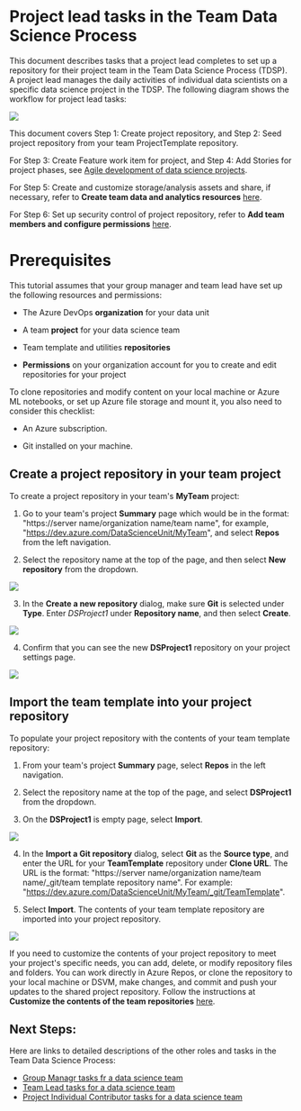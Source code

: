 
# Project lead tasks in the Team Data Science Process

This document describes tasks that a project lead completes to set up a repository for their project team in the Team Data Science Process (TDSP). 
A project lead manages the daily activities of individual data scientists on a specific data science project in the TDSP. The following diagram shows the workflow for project lead tasks:

![](https://docs.microsoft.com/en-us/azure/machine-learning/team-data-science-process/media/project-lead-tasks/project-leads-1-tdsp-creating-projects.png)

This document covers Step 1: Create project repository, and Step 2: Seed project repository from your team ProjectTemplate repository.

For Step 3: Create Feature work item for project, and Step 4: Add Stories for project phases, see [Agile development of data science projects](https://github.com/felicity-borg/Microsoft-TDSP/blob/master/Docs/agile-development.md).

For Step 5: Create and customize storage/analysis assets and share, if necessary, refer to **Create team data and analytics resources** [here](https://github.com/felicity-borg/Microsoft-TDSP/blob/master/Docs/team-lead-tasks.md).

For Step 6: Set up security control of project repository, refer to **Add team members and configure permissions** [here](https://github.com/felicity-borg/Microsoft-TDSP/blob/master/Docs/team-lead-tasks.md).

# Prerequisites
This tutorial assumes that your group manager and team lead have set up the following resources and permissions:

* The Azure DevOps **organization** for your data unit

* A team **project** for your data science team

* Team template and utilities **repositories**

* **Permissions** on your organization account for you to create and edit repositories for your project

To clone repositories and modify content on your local machine or Azure ML notebooks, or set up Azure file storage and mount it, you also need to consider this checklist:

* An Azure subscription.

* Git installed on your machine.

## Create a project repository in your team project
To create a project repository in your team's **MyTeam** project:

1) Go to your team's project **Summary** page which would be in the format: "https://server name/organization name/team name", for example, "https://dev.azure.com/DataScienceUnit/MyTeam", and select **Repos** from the left navigation.

2. Select the repository name at the top of the page, and then select **New repository** from the dropdown.

![](https://docs.microsoft.com/en-us/azure/machine-learning/team-data-science-process/media/project-lead-tasks/project-leads-9-select-repos.png)

3. In the **Create a new repository** dialog, make sure **Git** is selected under **Type**. Enter *DSProject1* under **Repository name**, and then select **Create**.

![](https://docs.microsoft.com/en-us/azure/machine-learning/team-data-science-process/media/project-lead-tasks/project-leads-3-create-project-repo-2.png)

4. Confirm that you can see the new **DSProject1** repository on your project settings page.

![](https://docs.microsoft.com/en-us/azure/machine-learning/team-data-science-process/media/project-lead-tasks/project-leads-4-create-project-repo-3.png)

## Import the team template into your project repository
To populate your project repository with the contents of your team template repository:

1. From your team's project **Summary** page, select **Repos** in the left navigation.

2. Select the repository name at the top of the page, and select **DSProject1** from the dropdown.

3. On the **DSProject1** is empty page, select **Import**.

![](https://docs.microsoft.com/en-us/azure/machine-learning/team-data-science-process/media/project-lead-tasks/project-leads-5-create-project-repo-4.png)

4. In the **Import a Git repository** dialog, select **Git** as the **Source type**, and enter the URL for your **TeamTemplate** repository under **Clone URL**. The URL is the format:
"https://server name/organization name/team name/_git/team template repository name".
For example: "https://dev.azure.com/DataScienceUnit/MyTeam/_git/TeamTemplate".

5. Select **Import**. The contents of your team template repository are imported into your project repository.

![](https://docs.microsoft.com/en-us/azure/machine-learning/team-data-science-process/media/project-lead-tasks/project-leads-6-create-project-repo-5.png)

If you need to customize the contents of your project repository to meet your project's specific needs, you can add, delete, or modify repository files and folders. You can work directly in Azure Repos, or clone the repository to your local machine or DSVM, make changes, and commit and push your updates to the shared project repository. Follow the instructions at **Customize the contents of the team repositories** [here](https://github.com/felicity-borg/Microsoft-TDSP/blob/master/Docs/team-lead-tasks.md).


## Next Steps:

Here are links to detailed descriptions of the other roles and tasks in the Team Data Science Process:

* [Group Managr tasks fr a data science team](https://github.com/felicity-borg/Microsoft-TDSP/blob/master/Docs/group-manager-tasks.md)
* [Team Lead tasks for a data science team](https://github.com/felicity-borg/Microsoft-TDSP/blob/master/Docs/team-lead-tasks.md)
* [Project Individual Contributor tasks for a data science team](https://github.com/felicity-borg/Microsoft-TDSP/blob/master/Docs/project-ic-tasks.md)
